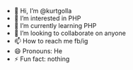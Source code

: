 - 👋 Hi, I’m @kurtgolla
- 👀 I’m interested in PHP
- 🌱 I’m currently learning PHP
- 💞️ I’m looking to collaborate on anyone
- 📫 How to reach me fb/ig
- 😄 Pronouns: He
- ⚡ Fun fact: nothing

<!---
kurtgolla/kurtgolla is a ✨ special ✨ repository because its `README.md` (this file) appears on your GitHub profile.
You can click the Preview link to take a look at your changes.
--->
